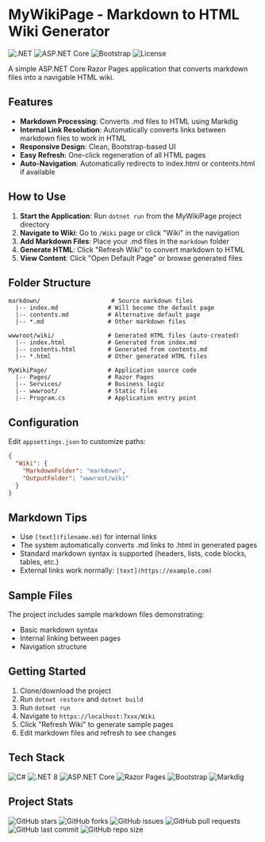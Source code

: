 # MyWikiPage - Markdown to HTML Wiki Generator

![.NET](https://img.shields.io/badge/.NET-8.0-512BD4?style=flat-square&logo=dotnet&logoColor=white)
![ASP.NET Core](https://img.shields.io/badge/ASP.NET%20Core-512BD4?style=flat-square&logo=dotnet&logoColor=white)
![Bootstrap](https://img.shields.io/badge/Bootstrap-7952B3?style=flat-square&logo=bootstrap&logoColor=white)
![License](https://img.shields.io/badge/license-MIT-green?style=flat-square)

A simple ASP.NET Core Razor Pages application that converts markdown files into a navigable HTML wiki.

## Features

- **Markdown Processing**: Converts .md files to HTML using Markdig
- **Internal Link Resolution**: Automatically converts links between markdown files to work in HTML
- **Responsive Design**: Clean, Bootstrap-based UI
- **Easy Refresh**: One-click regeneration of all HTML pages
- **Auto-Navigation**: Automatically redirects to index.html or contents.html if available

## How to Use

1. **Start the Application**: Run `dotnet run` from the MyWikiPage project directory
2. **Navigate to Wiki**: Go to `/Wiki` page or click "Wiki" in the navigation
3. **Add Markdown Files**: Place your .md files in the `markdown` folder
4. **Generate HTML**: Click "Refresh Wiki" to convert markdown to HTML
5. **View Content**: Click "Open Default Page" or browse generated files

## Folder Structure

```
markdown/                    # Source markdown files
  |-- index.md              # Will become the default page
  |-- contents.md           # Alternative default page
  |-- *.md                  # Other markdown files

wwwroot/wiki/               # Generated HTML files (auto-created)
  |-- index.html            # Generated from index.md
  |-- contents.html         # Generated from contents.md
  |-- *.html                # Other generated HTML files

MyWikiPage/                 # Application source code
  |-- Pages/                # Razor Pages
  |-- Services/             # Business logic
  |-- wwwroot/              # Static files
  |-- Program.cs            # Application entry point
```

## Configuration

Edit `appsettings.json` to customize paths:

```json
{
  "Wiki": {
    "MarkdownFolder": "markdown",
    "OutputFolder": "wwwroot/wiki"
  }
}
```

## Markdown Tips

- Use `[text](filename.md)` for internal links
- The system automatically converts .md links to .html in generated pages
- Standard markdown syntax is supported (headers, lists, code blocks, tables, etc.)
- External links work normally: `[text](https://example.com)`

## Sample Files

The project includes sample markdown files demonstrating:
- Basic markdown syntax
- Internal linking between pages
- Navigation structure

## Getting Started

1. Clone/download the project
2. Run `dotnet restore` and `dotnet build`
3. Run `dotnet run`
4. Navigate to `https://localhost:7xxx/Wiki`
5. Click "Refresh Wiki" to generate sample pages
6. Edit markdown files and refresh to see changes

## Tech Stack

![C#](https://img.shields.io/badge/C%23-239120?style=flat-square&logo=c-sharp&logoColor=white)
![.NET 8](https://img.shields.io/badge/.NET%208-512BD4?style=flat-square&logo=dotnet&logoColor=white)
![ASP.NET Core](https://img.shields.io/badge/ASP.NET%20Core-512BD4?style=flat-square&logo=dotnet&logoColor=white)
![Razor Pages](https://img.shields.io/badge/Razor%20Pages-512BD4?style=flat-square&logo=dotnet&logoColor=white)
![Bootstrap](https://img.shields.io/badge/Bootstrap%205-7952B3?style=flat-square&logo=bootstrap&logoColor=white)
![Markdig](https://img.shields.io/badge/Markdig-FF6B6B?style=flat-square&logo=markdown&logoColor=white)

## Project Stats

![GitHub stars](https://img.shields.io/github/stars/brianjaikens/MyWikiPage?style=flat-square)
![GitHub forks](https://img.shields.io/github/forks/brianjaikens/MyWikiPage?style=flat-square)
![GitHub issues](https://img.shields.io/github/issues/brianjaikens/MyWikiPage?style=flat-square)
![GitHub pull requests](https://img.shields.io/github/issues-pr/brianjaikens/MyWikiPage?style=flat-square)
![GitHub last commit](https://img.shields.io/github/last-commit/brianjaikens/MyWikiPage?style=flat-square)
![GitHub repo size](https://img.shields.io/github/repo-size/brianjaikens/MyWikiPage?style=flat-square)